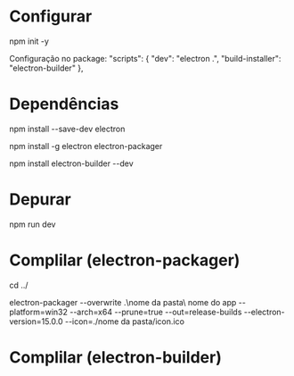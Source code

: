 # Configurar

npm init -y

Configuração no package:
"scripts": {
    "dev": "electron .",
    "build-installer": "electron-builder"
 },

# Dependências

npm install --save-dev electron

npm install -g electron electron-packager

npm install electron-builder --dev

# Depurar

npm run dev

# Complilar (electron-packager)

cd ../

electron-packager --overwrite .\nome da pasta\ nome do app --platform=win32 --arch=x64 --prune=true --out=release-builds --electron-version=15.0.0 --icon=./nome da pasta/icon.ico

# Complilar (electron-builder)
